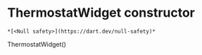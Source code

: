 


# ThermostatWidget constructor




    *[<Null safety>](https://dart.dev/null-safety)*



ThermostatWidget()












